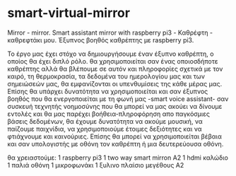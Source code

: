 # smart-virtual-mirror
Mirror - mirror. Smart assistant mirror with raspberry pi3 -  Καθρέφτη - καθρεφτάκι μου. Έξυπνος βοηθός καθρέπτης με raspberry pi3.

Το έργο μας έχει στόχο να δημιουργήσουμε έναν έξυπνο καθρέπτη, ο οποίος θα έχει διπλό ρόλο. θα χρησιμοποιείται σαν ένας οποιοσδήποτε καθρέπτης αλλά θα βλέπουμε σε αυτόν και πληροφορίες σχετικά με τον καιρό, τη θερμοκρασία, τα δεδομένα του ημερολογίου μας και των σημειώσεών μας, θα εμφανίζονται οι υπενθυμίσεις της κάθε μέρας μας. Επίσης θα υπάρχει δυνατότητα να χρησιμοποιείται και σαν έξυπνος βοηθός που θα ενεργοποιείται με τη φωνή μας -smart voice assistant- σαν συσκευή τεχνητής νοημοσύνης που θα μπορεί να μας ακούει να δίνουμε εντολές και θα μας παρέχει βοήθεια-πληροφόρηση απο παγκόσμιες βάσεις δεδομένων, θα έχουμε δυνατότητα να ακούμε μουσική, να παίζουμε παιχνίδια, να χρησιμοποιούμε έτοιμες δεξιότητες και να φτιάχνουμε και καινούριες. Επίσης θα μπορεί να χρησιμοποιείται βέβαια και σαν υπολογιστής με οθόνη τον καθρέπτη ή μια δευτερεύουσα οθόνη. 

θα χρειαστούμε:
1 raspberry pi3
1 two way smart mirron A2
1 hdmi καλώδιο
1 παλιά οθόνη
1 μικροφωνάκι
1 ξυλινο πλαίσιο μεγέθους Α2

